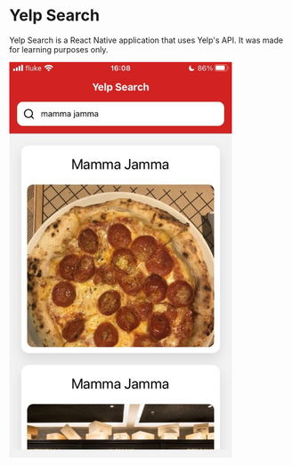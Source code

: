 # Yelp Search

Yelp Search is a React Native application that uses Yelp's API. It was made for learning purposes only.

<img src="./.readme-images/yelp-search-screenshot.jpeg" alt="Yelp Search Screenshot" width="400"/>
